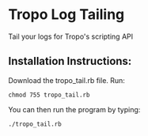# Tropo Log Tailing
Tail your logs for Tropo's scripting API

## Installation Instructions:
Download the tropo_tail.rb file.
Run: 
<pre><code>chmod 755 tropo_tail.rb</pre></code>

You can then run the program by typing:
<pre><code>./tropo_tail.rb</pre></code>
